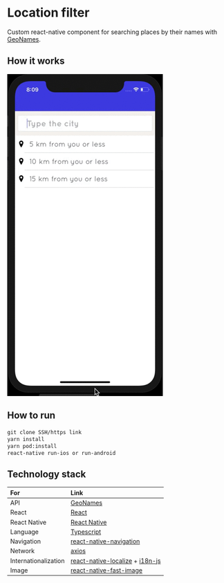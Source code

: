 # Location filter

Custom react-native component for searching places by their names with [GeoNames](https://www.geonames.org).

## How it works

<img src="example.gif" width="360" />

## How to run

```
git clone SSH/https link
yarn install
yarn pod:install
react-native run-ios or run-android
```

## Technology stack

| For                  | Link                                                                                                                                    |
| :------------------- | :-------------------------------------------------------------------------------------------------------------------------------------- |
| API                  | [GeoNames](https://www.geonames.org)                                                                                                    |
| React                | [React](https://reactjs.org/)                                                                                                           |
| React Native         | [React Native](https://facebook.github.io/react-native/)                                                                                |
| Language             | [Typescript](https://www.typescriptlang.org/)                                                                                           |
| Navigation           | [react-native-navigation](https://github.com/wix/react-native-navigation)                                                               |
| Network              | [axios](https://github.com/axios/axios)                                                                                                 |
| Internationalization | [react-native-localize](https://github.com/react-native-community/react-native-localize) + [i18n-js](https://github.com/fnando/i18n-js) |
| Image                | [react-native-fast-image](https://github.com/DylanVann/react-native-fast-image)                                                         |

